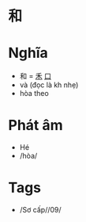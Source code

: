 # 和

# Nghĩa
* 和 = [禾](禾.md) [口](口.md)
* và (đọc là kh nhẹ)
* hòa theo

# Phát âm
* Hé
*  /hòa/

# Tags
* /Sơ cấp//09/

<script>window.HANZI_FIELD='和';</script>
